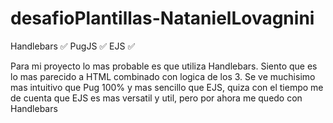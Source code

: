 # desafioPlantillas-NatanielLovagnini



Handlebars ✅
PugJS ✅
EJS ✅


Para mi proyecto lo mas probable es que utiliza Handlebars. Siento que es lo mas parecido a HTML combinado con logica de los 3. Se ve muchisimo mas intuitivo que Pug 100% y mas sencillo que EJS, quiza con el tiempo me de cuenta que EJS es mas versatil y util, pero por ahora me quedo con Handlebars
